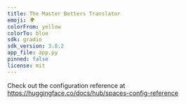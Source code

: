 ```yaml
---
title: The Master Betters Translator
emoji: 🌍
colorFrom: yellow
colorTo: blue
sdk: gradio
sdk_version: 3.8.2
app_file: app.py
pinned: false
license: mit
---
```


Check out the configuration reference at https://huggingface.co/docs/hub/spaces-config-reference
